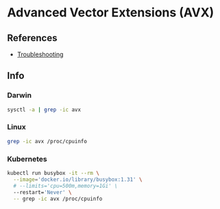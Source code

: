 # Advanced Vector Extensions (AVX)

## References

- [Troubleshooting](https://www.kubeflow.org/docs/other-guides/troubleshooting/)

## Info

### Darwin

```sh
sysctl -a | grep -ic avx
```

### Linux

```sh
grep -ic avx /proc/cpuinfo
```

### Kubernetes

```sh
kubectl run busybox -it --rm \
  --image='docker.io/library/busybox:1.31' \
  # --limits='cpu=500m,memory=1Gi' \
  --restart='Never' \
  -- grep -ic avx /proc/cpuinfo
```
